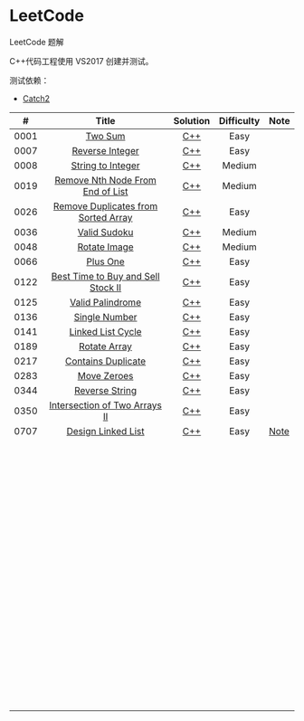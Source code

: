 # LeetCode
LeetCode 题解



C++代码工程使用 VS2017 创建并测试。



测试依赖：

- [Catch2](https://github.com/catchorg/Catch2)



|  #   |                            Title                             |                           Solution                           | Difficulty | Note                                                         |
| :--: | :----------------------------------------------------------: | :----------------------------------------------------------: | :--------: | ------------------------------------------------------------ |
| 0001 |      [Two Sum](https://leetcode.com/problems/two-sum/)       | [C++](https://github.com/CPythoner/LeetCode/blob/master/0001.%20Two%20Sum/0001.%20Two%20Sum.h) |    Easy    |                                                              |
| 0007 | [Reverse Integer](https://leetcode.com/problems/reverse-integer/) | [C++](https://github.com/CPythoner/LeetCode/blob/master/0007.%20Reverse%20Integer/0007.%20Reverse%20Integer.h) |    Easy    |                                                              |
| 0008 | [String to Integer](<https://leetcode.com/problems/string-to-integer-atoi/>) | [C++](https://github.com/CPythoner/LeetCode/blob/master/0007.%20Reverse%20Integer/0007.%20Reverse%20Integer.h) |   Medium   |                                                              |
| 0019 | [Remove Nth Node From End of List](https://leetcode.com/problems/remove-nth-node-from-end-of-list/) | [C++](https://github.com/CPythoner/LeetCode/blob/master/0019.%20Remove%20Nth%20Node%20From%20End%20of%20List/0019.%20Remove%20Nth%20Node%20From%20End%20of%20List.h) |   Medium   |                                                              |
| 0026 | [Remove Duplicates from Sorted Array](https://leetcode.com/problems/remove-duplicates-from-sorted-array/) | [C++](https://github.com/CPythoner/LeetCode/blob/master/0026.%20Remove%20Duplicates%20from%20Sorted%20Array/0026.%20Remove%20Duplicates%20from%20Sorted%20Array.h) |    Easy    |                                                              |
| 0036 | [Valid Sudoku](https://leetcode.com/problems/valid-sudoku/)  | [C++](https://github.com/CPythoner/LeetCode/blob/master/0036.%20Valid%20Sudoku/0036.%20Valid%20Sudoku.h) |   Medium   |                                                              |
| 0048 | [Rotate Image](https://leetcode.com/problems/rotate-image/)  | [C++](https://github.com/CPythoner/LeetCode/tree/master/0048.%20Rotate%20Image) |   Medium   |                                                              |
| 0066 |     [Plus One](https://leetcode.com/problems/plus-one/)      | [C++](https://github.com/CPythoner/LeetCode/blob/master/0066.%20Plus%20One/0066.%20Plus%20One.h) |    Easy    |                                                              |
| 0122 | [Best Time to Buy and Sell Stock II](https://leetcode.com/problems/best-time-to-buy-and-sell-stock-ii/) | [C++](https://github.com/CPythoner/LeetCode/blob/master/0122.%20Best%20Time%20to%20Buy%20and%20Sell%20Stock%20II/0122.%20Best%20Time%20to%20Buy%20and%20Sell%20Stock%20II.h) |    Easy    |                                                              |
| 0125 | [Valid Palindrome](https://leetcode.com/problems/valid-palindrome/) | [C++](https://github.com/CPythoner/LeetCode/blob/master/0125.%20Valid%20Palindrome/0125.%20Valid%20Palindrome.h) |    Easy    |                                                              |
| 0136 | [Single Number](https://leetcode.com/problems/single-number/) | [C++](https://github.com/CPythoner/LeetCode/blob/master/0136.%20Single%20Number/0136.%20Single%20Number.h) |    Easy    |                                                              |
| 0141 | [Linked List Cycle](https://leetcode.com/problems/linked-list-cycle/) | [C++](https://github.com/CPythoner/LeetCode/blob/master/0141.%20Linked%20List%20Cycle/0141.%20Linked%20List%20Cycle.h) |    Easy    |                                                              |
| 0189 | [Rotate Array](https://leetcode.com/problems/rotate-array/)  | [C++](https://github.com/CPythoner/LeetCode/blob/master/0189.%20Rotate%20Array/0189.%20Rotate%20Array.h) |    Easy    |                                                              |
| 0217 | [Contains Duplicate](https://leetcode.com/problems/contains-duplicate/) | [C++](https://github.com/CPythoner/LeetCode/blob/master/0217.%20Contains%20Duplicate/0217.%20Contains%20Duplicate.h) |    Easy    |                                                              |
| 0283 |  [Move Zeroes](https://leetcode.com/problems/move-zeroes/)   | [C++](https://github.com/CPythoner/LeetCode/blob/master/0283.%20Move%20Zeroes/0283.%20Move%20Zeroes.h) |    Easy    |                                                              |
| 0344 | [Reverse String](https://leetcode.com/problems/reverse-string/) | [C++](https://github.com/CPythoner/LeetCode/blob/master/0344.%20Reverse%20String/0344.%20Reverse%20String.h) |    Easy    |                                                              |
| 0350 | [Intersection of Two Arrays II](https://leetcode.com/problems/intersection-of-two-arrays-ii/) | [C++](https://github.com/CPythoner/LeetCode/blob/master/0350.%20Intersection%20of%20Two%20Arrays%20II/0350.%20Intersection%20of%20Two%20Arrays%20II.h) |    Easy    |                                                              |
| 0707 | [Design Linked List](https://leetcode.com/problems/design-linked-list/) | [C++](https://github.com/CPythoner/LeetCode/blob/master/0707.%20Design%20Linked%20List/0707.%20Design%20Linked%20List.h) |    Easy    | [Note](https://github.com/CPythoner/LeetCode/tree/master/0707.%20Design%20Linked%20List/note) |
|      |                                                              |                                                              |            |                                                              |
|      |                                                              |                                                              |            |                                                              |
|      |                                                              |                                                              |            |                                                              |
|      |                                                              |                                                              |            |                                                              |
|      |                                                              |                                                              |            |                                                              |
|      |                                                              |                                                              |            |                                                              |
|      |                                                              |                                                              |            |                                                              |
|      |                                                              |                                                              |            |                                                              |
|      |                                                              |                                                              |            |                                                              |
|      |                                                              |                                                              |            |                                                              |
|      |                                                              |                                                              |            |                                                              |
|      |                                                              |                                                              |            |                                                              |
|      |                                                              |                                                              |            |                                                              |
|      |                                                              |                                                              |            |                                                              |
|      |                                                              |                                                              |            |                                                              |
|      |                                                              |                                                              |            |                                                              |
|      |                                                              |                                                              |            |                                                              |
|      |                                                              |                                                              |            |                                                              |
|      |                                                              |                                                              |            |                                                              |
|      |                                                              |                                                              |            |                                                              |
|      |                                                              |                                                              |            |                                                              |
|      |                                                              |                                                              |            |                                                              |
|      |                                                              |                                                              |            |                                                              |
|      |                                                              |                                                              |            |                                                              |
|      |                                                              |                                                              |            |                                                              |
|      |                                                              |                                                              |            |                                                              |
|      |                                                              |                                                              |            |                                                              |
|      |                                                              |                                                              |            |                                                              |
|      |                                                              |                                                              |            |                                                              |
|      |                                                              |                                                              |            |                                                              |
|      |                                                              |                                                              |            |                                                              |
|      |                                                              |                                                              |            |                                                              |
|      |                                                              |                                                              |            |                                                              |
|      |                                                              |                                                              |            |                                                              |
|      |                                                              |                                                              |            |                                                              |
|      |                                                              |                                                              |            |                                                              |
|      |                                                              |                                                              |            |                                                              |
|      |                                                              |                                                              |            |                                                              |
|      |                                                              |                                                              |            |                                                              |
|      |                                                              |                                                              |            |                                                              |
|      |                                                              |                                                              |            |                                                              |
|      |                                                              |                                                              |            |                                                              |
|      |                                                              |                                                              |            |                                                              |
|      |                                                              |                                                              |            |                                                              |
|      |                                                              |                                                              |            |                                                              |
|      |                                                              |                                                              |            |                                                              |
|      |                                                              |                                                              |            |                                                              |
|      |                                                              |                                                              |            |                                                              |
|      |                                                              |                                                              |            |                                                              |
|      |                                                              |                                                              |            |                                                              |
|      |                                                              |                                                              |            |                                                              |
|      |                                                              |                                                              |            |                                                              |
|      |                                                              |                                                              |            |                                                              |
|      |                                                              |                                                              |            |                                                              |
|      |                                                              |                                                              |            |                                                              |
|      |                                                              |                                                              |            |                                                              |
|      |                                                              |                                                              |            |                                                              |
|      |                                                              |                                                              |            |                                                              |
|      |                                                              |                                                              |            |                                                              |
|      |                                                              |                                                              |            |                                                              |
|      |                                                              |                                                              |            |                                                              |
|      |                                                              |                                                              |            |                                                              |
|      |                                                              |                                                              |            |                                                              |
|      |                                                              |                                                              |            |                                                              |
|      |                                                              |                                                              |            |                                                              |
|      |                                                              |                                                              |            |                                                              |
|      |                                                              |                                                              |            |                                                              |
|      |                                                              |                                                              |            |                                                              |
|      |                                                              |                                                              |            |                                                              |
|      |                                                              |                                                              |            |                                                              |
|      |                                                              |                                                              |            |                                                              |
|      |                                                              |                                                              |            |                                                              |
|      |                                                              |                                                              |            |                                                              |
|      |                                                              |                                                              |            |                                                              |
|      |                                                              |                                                              |            |                                                              |
|      |                                                              |                                                              |            |                                                              |
|      |                                                              |                                                              |            |                                                              |
|      |                                                              |                                                              |            |                                                              |
|      |                                                              |                                                              |            |                                                              |
|      |                                                              |                                                              |            |                                                              |

